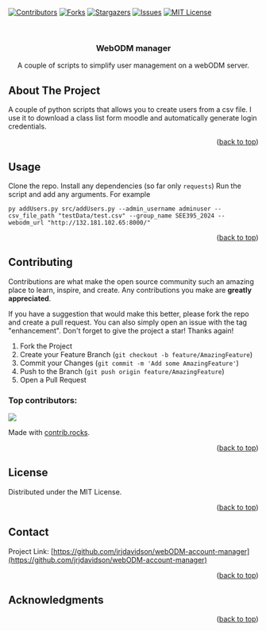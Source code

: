 <!--https://github.com/othneildrew/Best-README-Template?tab=readme-ov-file-->
<a id="readme-top"></a>

<!-- PROJECT SHIELDS -->
<!--
*** I'm using markdown "reference style" links for readability.
*** Reference links are enclosed in brackets [ ] instead of parentheses ( ).
*** See the bottom of this document for the declaration of the reference variables
*** for contributors-url, forks-url, etc. This is an optional, concise syntax you may use.
*** https://www.markdownguide.org/basic-syntax/#reference-style-links
-->
[![Contributors][contributors-shield]][contributors-url]
[![Forks][forks-shield]][forks-url]
[![Stargazers][stars-shield]][stars-url]
[![Issues][issues-shield]][issues-url]
[![MIT License][license-shield]][license-url]



<!-- PROJECT LOGO -->
<br />
<div align="center">
 
  <h3 align="center">WebODM manager</h3>

  <p align="center">
    A couple of scripts to simplify user management on a webODM server.
  </p>
</div>



<!-- TABLE OF CONTENTS 
<details>
  <summary>Table of Contents</summary>
  <ol>
    <li>
      <a href="#about-the-project">About The Project</a>
      <ul>
        <li><a href="#built-with">Built With</a></li>
      </ul>
    </li>
    <li>
      <a href="#getting-started">Getting Started</a>
      <ul>
        <li><a href="#prerequisites">Prerequisites</a></li>
        <li><a href="#installation">Installation</a></li>
      </ul>
    </li>
    <li><a href="#usage">Usage</a></li>
    <li><a href="#roadmap">Roadmap</a></li>
    <li><a href="#contributing">Contributing</a></li>
    <li><a href="#license">License</a></li>
    <li><a href="#contact">Contact</a></li>
    <li><a href="#acknowledgments">Acknowledgments</a></li>
  </ol>
</details>-->



<!-- ABOUT THE PROJECT -->
## About The Project

<!--[![Product Name Screen Shot][product-screenshot]](https://example.com)-->

A couple of python scripts that allows you to create users from a csv file. I use it to download a class list form moodle and automatically generate login credentials. 

<p align="right">(<a href="#readme-top">back to top</a>)</p>


<!-- USAGE EXAMPLES -->
## Usage
Clone the repo. Install any dependencies (so far only `requests`) Run the script and add any arguments. For example
```
py addUsers.py src/addUsers.py --admin_username adminuser --csv_file_path "testData/test.csv" --group_name SEE395_2024 --webodm_url "http://132.181.102.65:8000/"  
```


<!--_For more examples, please refer to the [Documentation](https://example.com)_-->

<p align="right">(<a href="#readme-top">back to top</a>)</p>



<!-- CONTRIBUTING -->
## Contributing

Contributions are what make the open source community such an amazing place to learn, inspire, and create. Any contributions you make are **greatly appreciated**.

If you have a suggestion that would make this better, please fork the repo and create a pull request. You can also simply open an issue with the tag "enhancement".
Don't forget to give the project a star! Thanks again!

1. Fork the Project
2. Create your Feature Branch (`git checkout -b feature/AmazingFeature`)
3. Commit your Changes (`git commit -m 'Add some AmazingFeature'`)
4. Push to the Branch (`git push origin feature/AmazingFeature`)
5. Open a Pull Request

### Top contributors:

<a href="https://github.com/jrjdavidson/webODM-account-manager/graphs/contributors">
  <img src="https://contrib.rocks/image?repo=jrjdavidson/webODM-account-manager" />
</a>

Made with [contrib.rocks](https://contrib.rocks).

<p align="right">(<a href="#readme-top">back to top</a>)</p>



<!-- LICENSE -->
## License

Distributed under the MIT License.

<p align="right">(<a href="#readme-top">back to top</a>)</p>



<!-- CONTACT -->
## Contact

Project Link: [https://github.com/jrjdavidson/webODM-account-manager](https://github.com/jrjdavidson/webODM-account-manager)

<p align="right">(<a href="#readme-top">back to top</a>)</p>



<!-- ACKNOWLEDGMENTS -->
## Acknowledgments

<p align="right">(<a href="#readme-top">back to top</a>)</p>



<!-- MARKDOWN LINKS & IMAGES -->
<!-- https://www.markdownguide.org/basic-syntax/#reference-style-links -->
[contributors-shield]: https://img.shields.io/github/contributors/jrjdavidson/webODM-account-manager?style=for-the-badge
[contributors-url]: https://github.com/jrjdavidson/webODM-account-manager/graphs/contributors
[forks-shield]: https://img.shields.io/github/forks/jrjdavidson/webODM-account-manager?style=for-the-badge
[forks-url]: https://github.com/jrjdavidson/webODM-account-manager/network/members
[stars-shield]: https://img.shields.io/github/stars/jrjdavidson/webODM-account-manager?style=for-the-badge
[stars-url]: https://github.com/jrjdavidson/webODM-account-manager/stargazers
[issues-shield]: https://img.shields.io/github/issues/jrjdavidson/webODM-account-manager?style=for-the-badge
[issues-url]: https://github.com/jrjdavidson/webODM-account-manager/issues
[license-shield]: https://img.shields.io/github/license/jrjdavidson/webODM-account-manager?style=for-the-badge
[license-url]: https://github.com/jrjdavidson/webODM-account-manager/blob/master/LICENSE.txt
[linkedin-shield]: https://img.shields.io/badge/-LinkedIn-black.svg?style=for-the-badge&logo=linkedin&colorB=555
[product-screenshot]: images/screenshot.png
[Next.js]: https://img.shields.io/badge/next.js-000000?style=for-the-badge&logo=nextdotjs&logoColor=white
[Next-url]: https://nextjs.org/
[React.js]: https://img.shields.io/badge/React-20232A?style=for-the-badge&logo=react&logoColor=61DAFB
[React-url]: https://reactjs.org/
[Vue.js]: https://img.shields.io/badge/Vue.js-35495E?style=for-the-badge&logo=vuedotjs&logoColor=4FC08D
[Vue-url]: https://vuejs.org/
[Angular.io]: https://img.shields.io/badge/Angular-DD0031?style=for-the-badge&logo=angular&logoColor=white
[Angular-url]: https://angular.io/
[Svelte.dev]: https://img.shields.io/badge/Svelte-4A4A55?style=for-the-badge&logo=svelte&logoColor=FF3E00
[Svelte-url]: https://svelte.dev/
[Laravel.com]: https://img.shields.io/badge/Laravel-FF2D20?style=for-the-badge&logo=laravel&logoColor=white
[Laravel-url]: https://laravel.com
[Bootstrap.com]: https://img.shields.io/badge/Bootstrap-563D7C?style=for-the-badge&logo=bootstrap&logoColor=white
[Bootstrap-url]: https://getbootstrap.com
[JQuery.com]: https://img.shields.io/badge/jQuery-0769AD?style=for-the-badge&logo=jquery&logoColor=white
[JQuery-url]: https://jquery.com 